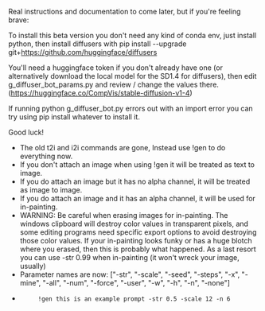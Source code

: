 Real instructions and documentation to come later, but if you're feeling brave:

To install this beta version you don't need any kind of conda env, just install python, then install diffusers with pip install --upgrade git+https://github.com/huggingface/diffusers

You'll need a huggingface token if you don't already have one (or alternatively download the local model for the SD1.4 for diffusers), then edit g_diffuser_bot_params.py and review / change the values there. (https://huggingface.co/CompVis/stable-diffusion-v1-4)


If running python g_diffuser_bot.py errors out with an import error you can try using pip install whatever to install it.

Good luck!

- The old t2i and i2i commands are gone, Instead use !gen to do everything now.
- If you don't attach an image when using !gen it will be treated as text to image.
- If you do attach an image but it has no alpha channel, it will be treated as image to image.
- If you do attach an image and it has an alpha channel, it will be used for in-painting.
- WARNING: Be careful when erasing images for in-painting. The windows clipboard will destroy color values in transparent pixels, and some editing programs
           need specific export options to avoid destroying those color values. If your in-painting looks funky or has a huge blotch where you erased, then
           this is probably what happened. As a last resort you can use -str 0.99 when in-painting (it won't wreck your image, usually)
- Parameter names are now: ["-str", "-scale", "-seed", "-steps", "-x", "-mine", "-all", "-num", "-force", "-user", "-w", "-h", "-n", "-none"]
-          !gen this is an example prompt -str 0.5 -scale 12 -n 6
